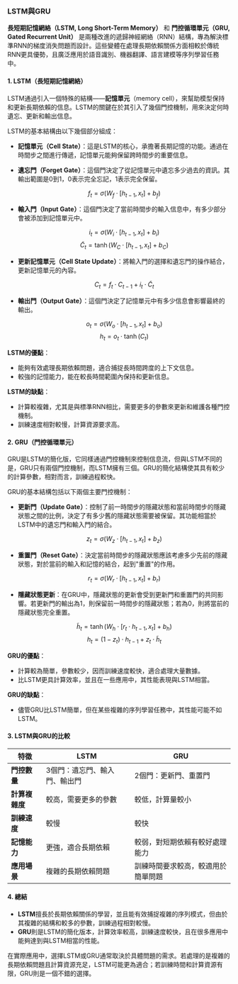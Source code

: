 ### LSTM與GRU

**長短期記憶網絡（LSTM, Long Short-Term Memory）** 和 **門控循環單元（GRU, Gated Recurrent Unit）** 是兩種改進的遞歸神經網絡（RNN）結構，專為解決標準RNN的梯度消失問題而設計。這些變體在處理長期依賴關係方面相較於傳統RNN更具優勢，且廣泛應用於語音識別、機器翻譯、語言建模等序列學習任務中。

#### 1. LSTM（長短期記憶網絡）

LSTM通過引入一個特殊的結構——**記憶單元**（memory cell），來幫助模型保持和更新長期依賴的信息。LSTM的關鍵在於其引入了幾個門控機制，用來決定何時遺忘、更新和輸出信息。

LSTM的基本結構由以下幾個部分組成：

- **記憶單元（Cell State）**：這是LSTM的核心，承擔著長期記憶的功能。通過在時間步之間進行傳遞，記憶單元能夠保留跨時間步的重要信息。
  
- **遺忘門（Forget Gate）**：這個門決定了從記憶單元中遺忘多少過去的資訊。其輸出範圍是0到1，0表示完全忘記，1表示完全保留。
  
  $$f_t = \sigma(W_f \cdot [h_{t-1}, x_t] + b_f)$$
  
- **輸入門（Input Gate）**：這個門決定了當前時間步的輸入信息中，有多少部分會被添加到記憶單元中。
  
  $$i_t = \sigma(W_i \cdot [h_{t-1}, x_t] + b_i)$$
  $$\tilde{C}_t = \tanh(W_C \cdot [h_{t-1}, x_t] + b_C)$$

- **更新記憶單元（Cell State Update）**：將輸入門的選擇和遺忘門的操作結合，更新記憶單元的內容。

  $$C_t = f_t \cdot C_{t-1} + i_t \cdot \tilde{C}_t$$

- **輸出門（Output Gate）**：這個門決定了記憶單元中有多少信息會影響最終的輸出。

  $$o_t = \sigma(W_o \cdot [h_{t-1}, x_t] + b_o)$$
  $$h_t = o_t \cdot \tanh(C_t)$$

**LSTM的優點**：
- 能夠有效處理長期依賴問題，適合捕捉長時間跨度的上下文信息。
- 較強的記憶能力，能在較長時間範圍內保持和更新信息。

**LSTM的缺點**：
- 計算較複雜，尤其是與標準RNN相比，需要更多的參數來更新和維護各種門控機制。
- 訓練速度相對較慢，計算資源要求高。

#### 2. GRU（門控循環單元）

GRU是LSTM的簡化版，它同樣通過門控機制來控制信息流，但與LSTM不同的是，GRU只有兩個門控機制，而LSTM擁有三個。GRU的簡化結構使其具有較少的計算參數，相對而言，訓練過程較快。

GRU的基本結構包括以下兩個主要門控機制：

- **更新門（Update Gate）**：控制了前一時間步的隱藏狀態和當前時間步的隱藏狀態之間的比例，決定了有多少舊的隱藏狀態需要被保留。其功能相當於LSTM中的遺忘門和輸入門的結合。
  
  $$z_t = \sigma(W_z \cdot [h_{t-1}, x_t] + b_z)$$
  
- **重置門（Reset Gate）**：決定當前時間步的隱藏狀態應該考慮多少先前的隱藏狀態，對於當前的輸入和記憶的結合，起到"重置"的作用。

  $$r_t = \sigma(W_r \cdot [h_{t-1}, x_t] + b_r)$$

- **隱藏狀態更新**：在GRU中，隱藏狀態的更新會受到更新門和重置門的共同影響。若更新門的輸出為1，則保留前一時間步的隱藏狀態；若為0，則將當前的隱藏狀態完全重置。

  $$\tilde{h}_t = \tanh(W_h \cdot [r_t \cdot h_{t-1}, x_t] + b_h)$$
  $$h_t = (1 - z_t) \cdot h_{t-1} + z_t \cdot \tilde{h}_t$$

**GRU的優點**：
- 計算較為簡單，參數較少，因而訓練速度較快，適合處理大量數據。
- 比LSTM更具計算效率，並且在一些應用中，其性能表現與LSTM相當。

**GRU的缺點**：
- 儘管GRU比LSTM簡單，但在某些複雜的序列學習任務中，其性能可能不如LSTM。

#### 3. LSTM與GRU的比較

| 特徵            | LSTM                           | GRU                           |
|----------------|--------------------------------|--------------------------------|
| **門控數量**    | 3個門：遺忘門、輸入門、輸出門     | 2個門：更新門、重置門            |
| **計算複雜度**  | 較高，需要更多的參數              | 較低，計算量較小                 |
| **訓練速度**    | 較慢                            | 較快                           |
| **記憶能力**    | 更強，適合長期依賴                | 較弱，對短期依賴有較好處理能力   |
| **應用場景**    | 複雜的長期依賴問題                | 訓練時間要求較高，較適用於簡單問題 |

#### 4. 總結

- **LSTM**擅長於長期依賴關係的學習，並且能有效捕捉複雜的序列模式，但由於其複雜的結構和較多的參數，訓練過程相對較慢。
- **GRU**則是LSTM的簡化版本，計算效率較高，訓練速度較快，且在很多應用中能夠達到與LSTM相當的性能。

在實際應用中，選擇LSTM或GRU通常取決於具體問題的需求。若處理的是複雜的長期依賴問題且計算資源充足，LSTM可能更為適合；若訓練時間和計算資源有限，GRU則是一個不錯的選擇。